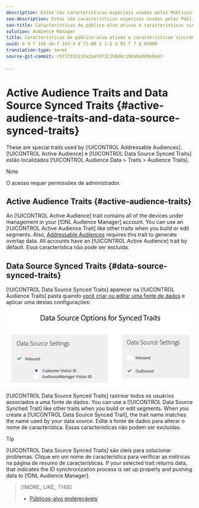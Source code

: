 ```yaml
---
description: Estas são características especiais usadas pelos Públicos-alvo endereçáveis. As Características sincronizadas do público-alvo e da fonte de dados estão localizadas em Dados de público-alvo > Características > Características do público-alvo.
seo-description: Estas são características especiais usadas pelos Públicos-alvo endereçáveis. As Características sincronizadas do público-alvo e da fonte de dados estão localizadas em Dados de público-alvo > Características > Características do público-alvo.
seo-title: Características de público-alvo ativas e características sincronizadas de fonte de dados
solution: Audience Manager
title: Características de público-alvo ativas e características sincronizadas de fonte de dados
uuid: b 4 f 145 ab-f 343-4 d 71-86 d 1-5 d 03 f 7 b 03809
translation-type: tm+mt
source-git-commit: c9737315132e2ae7d72c250d8c196abe8d9e0e43

---
```



# Active Audience Traits and Data Source Synced Traits {#active-audience-traits-and-data-source-synced-traits}

These are special traits used by [!UICONTROL Addressable Audiences]. [!UICONTROL Active Audience] e [!UICONTROL Data Source Synced Traits] estão localizados [!UICONTROL Audience Data > Traits > Audience Traits].

>[!NOTE]
>
>O acesso requer permissões de administrador.

## Active Audience Traits {#active-audience-traits}

An [!UICONTROL Active Audience] trait contains all of the devices under management in your [!DNL Audience Manager] account. You can use an [!UICONTROL Active Audience Trait] like other traits when you build or edit segments. Also, [Addressable Audiences](../../features/addressable-audiences.md) requires this trait to generate overlap data. All accounts have an [!UICONTROL Active Audience] trait by default. Essa característica não pode ser excluída.

## Data Source Synced Traits {#data-source-synced-traits}

[!UICONTROL Data Source Synced Traits] aparecer na [!UICONTROL Audience Traits] pasta quando [você criar ou editar uma fonte de dados](../../features/manage-datasources.md#create-data-source) e aplicar uma destas configurações:

![](assets/datasource_synced.png)

[!UICONTROL Data Source Synced Traits] rastrear todos os usuários associados a uma fonte de dados. You can use a [!UICONTROL Data Source Synched Trait] like other traits when you build or edit segments. When you create a [!UICONTROL Data Source Synced Trait], the trait name matches the name used by your data source. Edite a fonte de dados para alterar o nome de característica. Essas características não podem ser excluídas.

>[!TIP]
>
>[!UICONTROL Data Source Synced Traits] são úteis para solucionar problemas. Clique em um nome de característica para verificar as métricas na página de resumo de características. If your selected trait returns data, that indicates the ID synchronization process is set up properly and pushing data to [!DNL Audience Manager].

>[!MORE_ LIKE_ THIS]
>
>* [Públicos-alvo endereçáveis](../../features/addressable-audiences.md)

